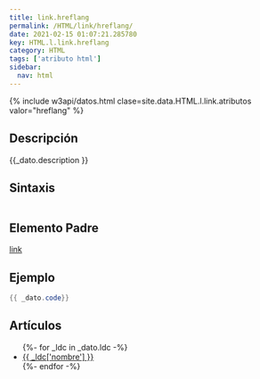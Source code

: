 ```yaml
---
title: link.hreflang
permalink: /HTML/link/hreflang/
date: 2021-02-15 01:07:21.285780
key: HTML.l.link.hreflang
category: HTML
tags: ['atributo html']
sidebar: 
  nav: html
---
```


{% include w3api/datos.html clase=site.data.HTML.l.link.atributos valor="hreflang" %}

## Descripción
{{_dato.description }}

## Sintaxis
~~~html
~~~

## Elemento Padre
[link](/HTML/link/)

## Ejemplo
~~~java
{{ _dato.code}}
~~~

## Artículos
<ul>
{%- for _ldc in _dato.ldc -%}
   <li>
       <a href="{{_ldc['url'] }}">{{ _ldc['nombre'] }}</a>
   </li>
{%- endfor -%}
</ul>
